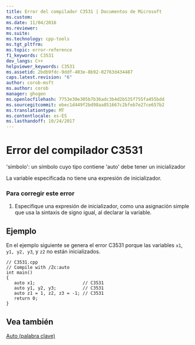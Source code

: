 ```yaml
---
title: Error del compilador C3531 | Documentos de Microsoft
ms.custom: 
ms.date: 11/04/2016
ms.reviewer: 
ms.suite: 
ms.technology: cpp-tools
ms.tgt_pltfrm: 
ms.topic: error-reference
f1_keywords: C3531
dev_langs: C++
helpviewer_keywords: C3531
ms.assetid: 2bdb9fdc-9ddf-403e-8b92-02763d434487
caps.latest.revision: "6"
author: corob-msft
ms.author: corob
manager: ghogen
ms.openlocfilehash: 7753e30e305b7b36adc3b4d2b535f755fa455bdd
ms.sourcegitcommit: ebec1d449f2bd98aa851667c2bfeb7e27ce657b2
ms.translationtype: MT
ms.contentlocale: es-ES
ms.lasthandoff: 10/24/2017
---
```

# <a name="compiler-error-c3531"></a>Error del compilador C3531
'símbolo': un símbolo cuyo tipo contiene 'auto' debe tener un inicializador  
  
 La variable especificada no tiene una expresión de inicializador.  
  
### <a name="to-correct-this-error"></a>Para corregir este error  
  
1.  Especifique una expresión de inicializador, como una asignación simple que usa la sintaxis de signo igual, al declarar la variable.  
  
## <a name="example"></a>Ejemplo  
 En el ejemplo siguiente se genera el error C3531 porque las variables `x1`, `y1, y2, y3`, y `z2` no están inicializados.  
  
```  
// C3531.cpp  
// Compile with /Zc:auto  
int main()  
{  
   auto x1;                  // C3531  
   auto y1, y2, y3;          // C3531  
   auto z1 = 1, z2, z3 = -1; // C3531  
   return 0;  
}  
```  
  
## <a name="see-also"></a>Vea también  
 [Auto (palabra clave)](../../cpp/auto-keyword.md)